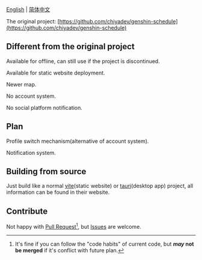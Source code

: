 [English](README.md) | [简体中文](README-zh_CN.md)

The original project: [https://github.com/chiyadev/genshin-schedule](https://github.com/chiyadev/genshin-schedule)

## Different from the original project

Available for offline, can still use if the project is discontinued.

Available for static website deployment.

Newer map.

No account system.

No social platform notification.

## Plan

Profile switch mechanism(alternative of account system).

Notification system.

## Building from source

Just build like a normal
[vite](https://vitejs.dev/)(static website) or [tauri](https://tauri.app/)(desktop app)
project, all information can be found in their website.

## Contribute

Not happy with [Pull Request](https://github.com/BiliGoldenWater/GenshinScheduleOffline/pulls)[^1],
but [Issues](https://github.com/BiliGoldenWater/GenshinScheduleOffline/issues) are welcome.

[^1]: It's fine if you can follow the "code habits" of current code,
but ***may* not be merged** if it's conflict with future plan.
